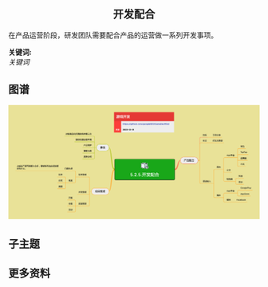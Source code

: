 <h2 align="center">开发配合</h2>
<p>
在产品运营阶段，研发团队需要配合产品的运营做一系列开发事项。
</p>

**关键词:**<br/>
*关键词*

## 图谱
![图片加载中...](../exports/5.2.5.开发配合.png?raw=true)

## 子主题

## 更多资料